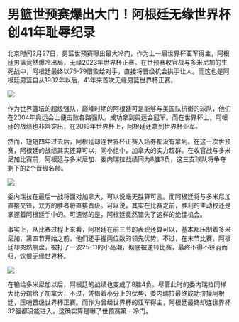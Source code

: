 # 男篮世预赛爆出大门！阿根廷无缘世界杯 创41年耻辱纪录

北京时间2月27日，男篮世预赛曝出最大冷门，作为上一届世界杯亚军得主，阿根廷男篮竟然爆冷出局，无缘2023年世界杯正赛。在世预赛收官战与多米尼加的生死战中，阿根廷最终以75-79惜败给对手，直接将晋级机会拱手让人。而这也是阿根廷男篮自从1982年以后，41年来首次无缘男篮世界杯正赛。

![](https://inews.gtimg.com/news_bt/OcrDEIdep7G_EmgDrZOrcfL7T-vWFkslXBXmoQIT_mdfkAA/1000)

作为世界篮坛的超级强队，巅峰时期的阿根廷可是能够与美国队抗衡的球队，他们在2004年奥运会上便击败各路强队，成功拿到奥运会冠军。而在世界杯上，阿根廷的战绩也非常突出，在2019年世界杯上，阿根廷还拿到世界杯亚军。

然而，短短四年过去后，阿根廷却连世界杯正赛入场券都没有拿到。在这一次世预赛，阿根廷的战绩其实还算可以，同小组中，加拿大的实力超群。在收官战与多米尼加比赛前，阿根廷与多米尼加、委内瑞拉战绩同为8胜3负，这三支球队将争夺剩下的2个晋级名额。

![](https://inews.gtimg.com/news_bt/OLkWCe7AWW_kQNecGGvGfJu1DUAx3rCL-K0OYKd_fl2ZoAA/1000)

委内瑞拉在最后一战将面对加拿大，可以说毫无胜算可言。而阿根廷将与多米尼加直接交锋，双方的胜者将直接晋级。可以说，其实在比赛之前，胜利的主动权还是掌握着阿根廷手中的。可遗憾的是，阿根廷竟然错失了这样的绝佳机会。

事实上，从比赛过程上来看，阿根廷在前三节的表现还算可以，基本都压制着多米尼加，第四节开始之前，他们还手握两位数的领先优势。不过，在末节比赛，阿根廷却突然崩盘，被打了一波25-11的小高潮，彻底被逆转比赛，最终不得不铩羽而归，饮恨无缘世界杯。

![](https://inews.gtimg.com/news_bt/Oi9tD_lRcBw7t3nHt8AG2iTLkI4TroMfglc5idrsZ6AOIAA/1000)

在输给多米尼加以后，阿根廷的战绩也变成了8胜4负。尽管此时的委内瑞拉同样大比分输给了加拿大，不过，凭借着小分上的优势，委内瑞拉最终成功挤掉阿根廷，压哨晋级世界杯正赛。而作为曾经世界杯的亚军得主，阿根廷最终却连世界杯32强都没能进入，这确实算是曝了世预赛第一冷门。

